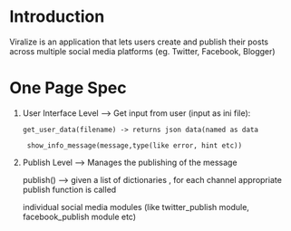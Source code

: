 Introduction
===========

Viralize is an application that lets users create and publish their posts across multiple social media platforms (eg. Twitter, Facebook, Blogger) 


One Page Spec
=============

 1. User Interface Level --> Get input from user (input as ini file): 

 		get_user_data(filename) -> returns json data(named as data

	     show_info_message(message,type(like error, hint etc)) 
     
 

 2.  Publish Level --> Manages the publishing of the message
       
		publish() --> given a list of dictionaries , for each channel  appropriate publish function is called

		individual social media modules (like twitter_publish module, facebook_publish module etc)
	
